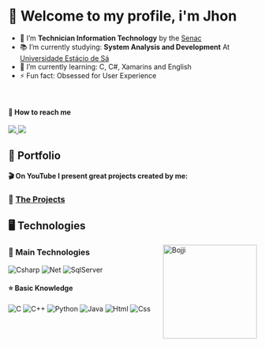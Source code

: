 <h1>👋 Welcome to my profile, i'm Jhon</h1>

- 🎉 I’m **Technician Information Technology** by the [Senac](https://sp.senac.br)
- 📚 I’m currently studying: **System Analysis and Development** At [Universidade Estácio de Sá](https://estacio.br)
- 🌱 I’m currently learning: C, C#, Xamarins and English
- ⚡ Fun fact: Obsessed for User Experience
<br>
<h4>💌 How to reach me </h4>

  <a href="mailto:jonathasjeangs@hotmail.com" alt="Outlook">
    <img src="https://img.shields.io/badge/Outlook-0078D4?style=for-the-badge&logo=microsoft-outlook&logoColor=white&link=mailto:jonathasjeangs@hotmail.com" />
  </a>
  
  <a href="https://www.linkedin.com/in/jonathas-jean-0a8321238/" alt="Linkedin">
    <img src="https://img.shields.io/badge/-Linkedin-0e76a8?style=for-the-badge&logo=Linkedin&logoColor=white&link=https://www.linkedin.com/in/jonathas-jean-0a8321238/" />
  </a>
  
<br>
<h2>🏅 Portfolio</h2>
<h4><b>🎬 On YouTube I present great projects created by me:</b></h4>
<h3>🐉  <a href="https://www.youtube.com/channel/UCLLIdNXuSiKuM6UtVRyhNzQ" target="__blank">The Projects</a></h3>

<h2>🖥️ Technologies</h2>
<img align="right" alt="Bojji" src="https://c.tenor.com/P2FgUa0KyqUAAAAd/bojji-ranking.gif" width="190" height="190" />
<h3>🌟 Main Technologies</h3>

![Csharp](https://img.shields.io/badge/C%23-604BE4?style=for-the-badge&logo=c-sharp&logoColor=white)
![Net](https://img.shields.io/badge/.NET-512BD4?style=for-the-badge&logo=.net&logoColor=white)
![SqlServer](https://img.shields.io/badge/Microsoft_SQL_Server-CC2927?style=for-the-badge&logo=microsoft-sql-server&logoColor=white)
<br>
<h4>⭐ Basic Knowledge</h4>

![C](https://img.shields.io/badge/C-00599C?style=for-the-badge&logo=c&logoColor=white)
![C++](https://img.shields.io/badge/C%2B%2B-00599C?style=for-the-badge&logo=c%2B%2B&logoColor=white)
![Python](https://img.shields.io/badge/Python-3776AB?style=for-the-badge&logo=python&logoColor=white)
![Java](https://img.shields.io/badge/Java-ED8B00?style=for-the-badge&logo=java&logoColor=white)
![Html](https://img.shields.io/badge/HTML-E34F26?style=for-the-badge&logo=html5&logoColor=white)
![Css](https://img.shields.io/badge/CSS-1572B6?&style=for-the-badge&logo=css3&logoColor=white)
<br>
